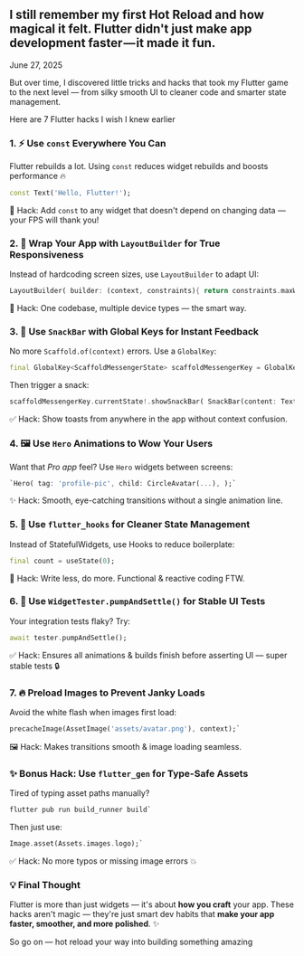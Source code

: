 ## I still remember my first Hot Reload and how magical it felt. Flutter didn't just make app development faster — it made it fun.

June 27, 2025

But over time, I discovered little tricks and hacks that took my Flutter game to the next level — from silky smooth UI to cleaner code and smarter state management.

Here are 7 Flutter hacks I wish I knew earlier

### 1. ⚡ Use `const` Everywhere You Can

Flutter rebuilds a lot. Using `const` reduces widget rebuilds and boosts performance 🔥

```dart
const Text('Hello, Flutter!');
```

📌 Hack: Add `const` to any widget that doesn't depend on changing data — your FPS will thank you!

### 2. 🧭 Wrap Your App with `LayoutBuilder` for True Responsiveness

Instead of hardcoding screen sizes, use `LayoutBuilder` to adapt UI:

```dart
LayoutBuilder( builder: (context, constraints){ return constraints.maxWidth < 600 ? MobileLayout() : TabletLayout(); }, );
```

📱 Hack: One codebase, multiple device types — the smart way.

### 3. 💬 Use `SnackBar` with Global Keys for Instant Feedback

No more `Scaffold.of(context)` errors. Use a `GlobalKey`:

```dart
final GlobalKey<ScaffoldMessengerState> scaffoldMessengerKey = GlobalKey(); MaterialApp( scaffoldMessengerKey: scaffoldMessengerKey, home: MyHomePage(), );
```

Then trigger a snack:

```dart
scaffoldMessengerKey.currentState!.showSnackBar( SnackBar(content: Text('Action done!')), );
```

✅ Hack: Show toasts from anywhere in the app without context confusion.

### 4. 🖼️ Use `Hero` Animations to Wow Your Users

Want that *Pro app* feel? Use `Hero` widgets between screens:

```dart
`Hero( tag: 'profile-pic', child: CircleAvatar(...), );`
```

✨ Hack: Smooth, eye-catching transitions without a single animation line.

### 5. 🔄 Use `flutter_hooks` for Cleaner State Management

Instead of StatefulWidgets, use Hooks to reduce boilerplate:

```dart
final count = useState(0);
```

📌 Hack: Write less, do more. Functional & reactive coding FTW.

### 6. 🧪 Use `WidgetTester.pumpAndSettle()` for Stable UI Tests

Your integration tests flaky? Try:

```dart
await tester.pumpAndSettle();
```

✅ Hack: Ensures all animations & builds finish before asserting UI — super stable tests 🔒

### 7. 🔥 Preload Images to Prevent Janky Loads

Avoid the white flash when images first load:

```dart
precacheImage(AssetImage('assets/avatar.png'), context);`
```

🖼️ Hack: Makes transitions smooth & image loading seamless.

### ✨ Bonus Hack: Use `flutter_gen` for Type-Safe Assets

Tired of typing asset paths manually?

```dart
flutter pub run build_runner build`
```

Then just use:

```dart
Image.asset(Assets.images.logo);`
```

✅ Hack: No more typos or missing image errors 💥

### 💡 Final Thought

Flutter is more than just widgets — it's about **how you craft** your app. These hacks aren't magic — they're just smart dev habits that **make your app faster, smoother, and more polished**. ✨

So go on — hot reload your way into building something amazing
